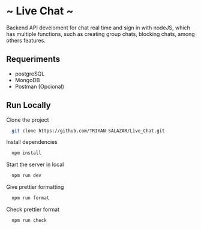 # ~ Live Chat ~

Backend API develoment for chat real time and sign in with nodeJS, which has multiple functions, such as creating group chats, blocking chats, among others features.

## Requeriments

- postgreSQL
- MongoDB
- Postman (Opcional)

## Run Locally

Clone the project

```bash
  git clone https://github.com/TRIYAN-SALAZAR/Live_Chat.git
```

Install dependencies

```bash
  npm install
```

Start the server in local

```bash
  npm run dev
```

Give prettier formatting

```bash
  npm run format
```

Check prettier format

```bash
  npm run check
```
